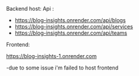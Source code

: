 Backend host: 
Api :
 - https://blog-insights.onrender.com/api/blogs
 - https://blog-insights.onrender.com/api/services
 - https://blog-insights.onrender.com/api/teams

Frontend:

https://blog-insights-1.onrender.com

-due to some issue i'm failed to host frontend
